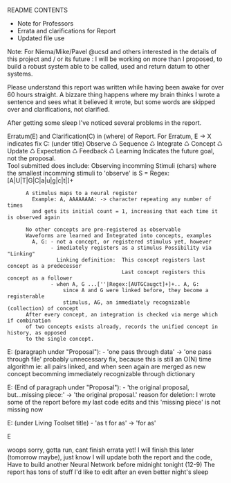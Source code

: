 README CONTENTS
- Note for Professors
- Errata and clarifications for Report
- Updated file use

Note:
  For Niema/Mike/Pavel @ucsd and others 
  interested in the details of this project 
  and / or its future :  I will be working
  on more than I proposed, to build a robust
  system able to be called, used and return
  datum to other systems.

  Please understand this report was 
  written while having been awake for over
  60 hours straight. A bizzare thing happens
  where my brain thinks I wrote a sentence
  and sees what it believed it wrote, but
  some words are skipped over and clarifications,
  not clarified.

  After getting some sleep I've noticed
  several problems in the report.  

Erratum(E) and Clarification(C) in (where) of Report.
For Erratum, E -> X indicates fix
  C: (under title)
    Observe ♺ Sequence ♺ Integrate ♺ Concept ♺ Update ♺ Expectation ♺ Feedback ♺ Learning
    Indicates the future goal, not the proposal.  
    Tool submitted does include:
      Observing incomming Stimuli (chars)
        where the smallest incomming stimuli to 'observe' is S = Regex:[A|U|T|G|C|a|u|g|c|t|]+
          
          A stimulus maps to a neural register
            Example: A, AAAAAAAA: -> character repeating any number of times
            and gets its initial count = 1, increasing that each time it is observed again
          
          No other concepts are pre-registered as observable
          Waveforms are learned and Integrated into concepts, examples
            A, G: - not a concept, or registered stimulus yet, however
                  - imediately registers as a stimulus Possibility via "Linking"
                    Linking definition:  This concept registers last concept as a predecessor
                                         Last concept registers this concept as a follower
                  - when A, G ...[''|Regex:[AUTGCaugct]+]+.. A, G:
                      since A and G were linked before, they become a registerable
                      stimulus, AG, an immediately recognizable (collection) of concept
          After every concept, an integration is checked via merge which if combination
          of two concepts exists already, records the unified concept in history, as opposed
          to the single concept.
  E:  (paragraph under "Proposal"):
    - 'one pass through data' -> 'one pass through file'
       probably unnecessary fix, because this is still an O(N) time algorithm
       ie: all pairs linked, and when seen again are merged as new concept 
       becomming immediately recognizable through dictionary
              
  E:  (End of paragraph under "Proposal"):
    - 'the original proposal, but...missing piece:' -> 'the original proposal.'
      reason for deletion:  I wrote some of the report before my last code edits
      and this 'missing piece' is not missing now
      
  E: (under Living Toolset title)
    - 'as t for as' -> 'for as' 
    
  E
  
  woops sorry, gotta run, cant finish errata yet!
  I will finish this later (tomorrow maybe), just know I will update both the report and the code, 
  Have to build another Neural Network before midnight tonight (12-9)
  The report has tons of stuff I'd like to edit after an even better night's sleep
      
   
            
            
            


     

